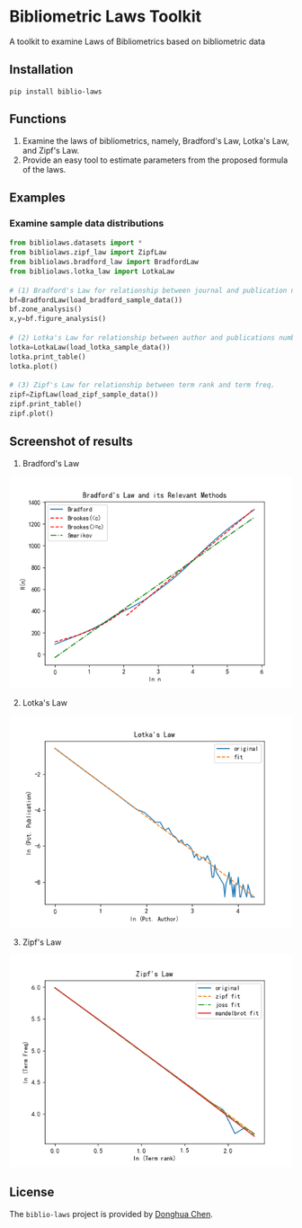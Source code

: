 # Bibliometric Laws Toolkit

A toolkit to examine Laws of Bibliometrics based on bibliometric data 

## Installation
```pip
pip install biblio-laws
```

## Functions
1. Examine the laws of bibliometrics, namely, Bradford's Law, Lotka's Law, and Zipf's Law. 
2. Provide an easy tool to estimate parameters from the proposed formula of the laws.

## Examples
### Examine sample data distributions
```python
from bibliolaws.datasets import *
from bibliolaws.zipf_law import ZipfLaw
from bibliolaws.bradford_law import BradfordLaw
from bibliolaws.lotka_law import LotkaLaw

# (1) Bradford's Law for relationship between journal and publication numbers
bf=BradfordLaw(load_bradford_sample_data())
bf.zone_analysis()
x,y=bf.figure_analysis()

# (2) Lotka's Law for relationship between author and publications numbers
lotka=LotkaLaw(load_lotka_sample_data())
lotka.print_table()
lotka.plot()

# (3) Zipf's Law for relationship between term rank and term freq.
zipf=ZipfLaw(load_zipf_sample_data())
zipf.print_table()
zipf.plot()

```

## Screenshot of results

1. Bradford's Law

![Bradford's Law](https://github.com/dhchenx/dhchenx.github.io/blob/master/projects/biblio-laws/images/bradford_law.png?raw=true)

2. Lotka's Law

![Lotka's Law](https://github.com/dhchenx/dhchenx.github.io/blob/master/projects/biblio-laws/images/lotka_law.png?raw=true)

3. Zipf's Law

![Zipf's Law](https://github.com/dhchenx/dhchenx.github.io/blob/master/projects/biblio-laws/images/zipf_law.png?raw=true)

## License
The `biblio-laws` project is provided by [Donghua Chen](https://github.com/dhchenx). 

